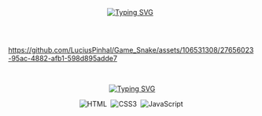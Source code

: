 <div align="center">
<a href="https://git.io/typing-svg"><img src="https://readme-typing-svg.herokuapp.com?font=Righteous&weight=700&size=35&pause=1000&color=228B22&background=FFFFFF00&center=true&vCenter=true&width=700&lines=🕹️+Game+Snake+🕹️;🐍+Jogo+da+Cobra+🐍" alt="Typing SVG" /></a>
&nbsp;
</div>

## 
&nbsp;

https://github.com/LuciusPinhal/Game_Snake/assets/106531308/27656023-95ac-4882-afb1-598d895adde7

&nbsp;&nbsp;

<div align="center">
  
<a  align="center" href="https://git.io/typing-svg"><img src="https://readme-typing-svg.herokuapp.com?font=Righteous&weight=1000&size=35&pause=1000&color=228B22&background=FFFFFF00&center=true&vCenter=true&width=700&lines=📝+Utilized+languages+📝+;📚+Linguagens+utilizadas+📚"     alt="Typing SVG" /></a>
 
  ![HTML](https://img.shields.io/badge/HTML5-E34F26?style=for-the-badge&logo=html5&logoColor=white)&nbsp;
  ![CSS3](https://img.shields.io/badge/css3-%231572B6.svg?style=for-the-badge&logo=css3&logoColor=white)&nbsp;
  ![JavaScript](https://img.shields.io/badge/JavaScript-F7DF1E?style=for-the-badge&logo=javascript&logoColor=black)&nbsp;

</div>



















